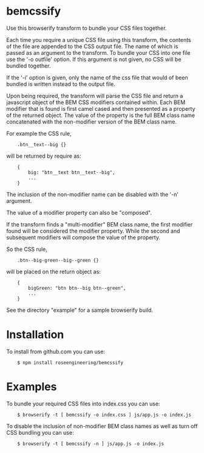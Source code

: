 

bemcssify
==========

Use this browserify transform to bundle your CSS files together.

Each time you require a unique CSS file using this transform, the contents of the 
file are appended to the CSS output file.  The name of which is passed
as an argument to the transform.  To bundle your CSS into one 
file use the '-o outfile' option.  If this argument is not given, 
no CSS will be bundled together.  

If the '-i' option is given, only the name of the css file that would of been
bundled is written instead to the output file. 

Upon being required, the transform will parse 
the CSS file and return a javascript object of the BEM CSS modifiers contained
within.  Each BEM modifier that is found is first camel cased and then presented as a property
of the returned object.  The value of the property is the full BEM class name 
concatenated with the non-modifier version of the BEM class name.

For example the CSS rule,

```
    .btn__text--big {}
```

will be returned by require as:

```
    {
        big: "btn__text btn__text--big",
        ...
    }
```

The inclusion of the non-modifier name can be disabled
with the '-n' argument.

The value of a modifier property can also be "composed".

If the transform finds a "multi-modifier" BEM class name,
the first modifier found will be considered the modifier property. 
While the second and subsequent modifiers will compose the 
value of the property.

So the CSS rule,

```
    .btn--big-green--big--green {}
```

will be placed on the return object as:

```
    {
        bigGreen: "btn btn--big btn--green",
        ...
    }
```
   
See the directory "example" for a sample browserify build.

Installation
=============

To install from github.com you can use:

```
    $ npm install roseengineering/bemcssify
```

Examples
===========

To bundle your required CSS files into index.css you can use:

```
    $ browserify -t [ bemcssify -o index.css ] js/app.js -o index.js
```

To disable the inclusion of non-modifier BEM class names as
well as turn off CSS bundling you can use:

```
    $ browserify -t [ bemcssify -n ] js/app.js -o index.js
```



